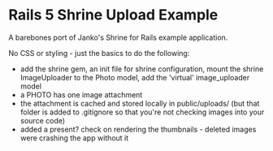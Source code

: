 # Rails 5 Shrine Upload Example

A barebones port of Janko's Shrine for Rails example application.

No CSS or styling - just the basics to do the following:

- add the shrine gem, an init file for shrine configuration, mount the shrine ImageUploader to the Photo model, add the 'virtual' image_uploader model
- a PHOTO has one image attachment
- the attachment is cached and stored locally in public/uploads/ (but that folder is added to .gitignore so that you're not checking images into your source code)
- added a present? check on rendering the thumbnails - deleted images were crashing the app without it
